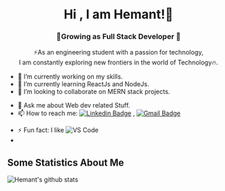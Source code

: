 <h1 align="center"> Hi <Developers/>, I am Hemant!👋 </h1>
<h3 align="center">🚀Growing as Full Stack Developer 🚀</h3>


<!-- 
**hemant14050/hemant14050** is a ✨ _special_ ✨ repository because its `README.md` (this file) appears on your GitHub profile.

Here are some ideas to get you started:
 -->
<p align="center">⚡As an engineering student with a passion for technology, <br> I am constantly exploring new frontiers in the world of Technology🔥.</p>

- 🔭 I’m currently working on my skills.
- 🌱 I’m currently learning ReactJs and NodeJs.
- 👯 I’m looking to collaborate on MERN stack projects.
<!-- - 🤔 I’m looking for help with ... -->
- 💬 Ask me about Web dev related Stuff.
- 📫 How to reach me: [![Linkedin Badge](https://img.shields.io/badge/-LinkedIn-blue?style=flat-square&logo=Linkedin&logoColor=white&link=)](https://www.linkedin.com/in/hemant14050/) 
, [![Gmail Badge](https://img.shields.io/badge/-Gmail-c14438?style=flat-square&logo=Gmail&logoColor=white&link=mailto:hemant14050@gmail.com)](mailto:hemant14050@gmail.com)
<!-- - 😄 Pronouns: ... -->
- ⚡ Fun fact: I like ![VS Code](http://img.shields.io/badge/-VS%20Code-007ACC?style=flat-square&logo=visual-studio-code&logoColor=ffffff)
- 
## Some Statistics About Me
![Hemant's github stats](https://github-readme-stats.vercel.app/api?username=hemant14050&include_all_commits=true&count_private=true&show_owner=true&show_icons=true&theme=merko)<br>
